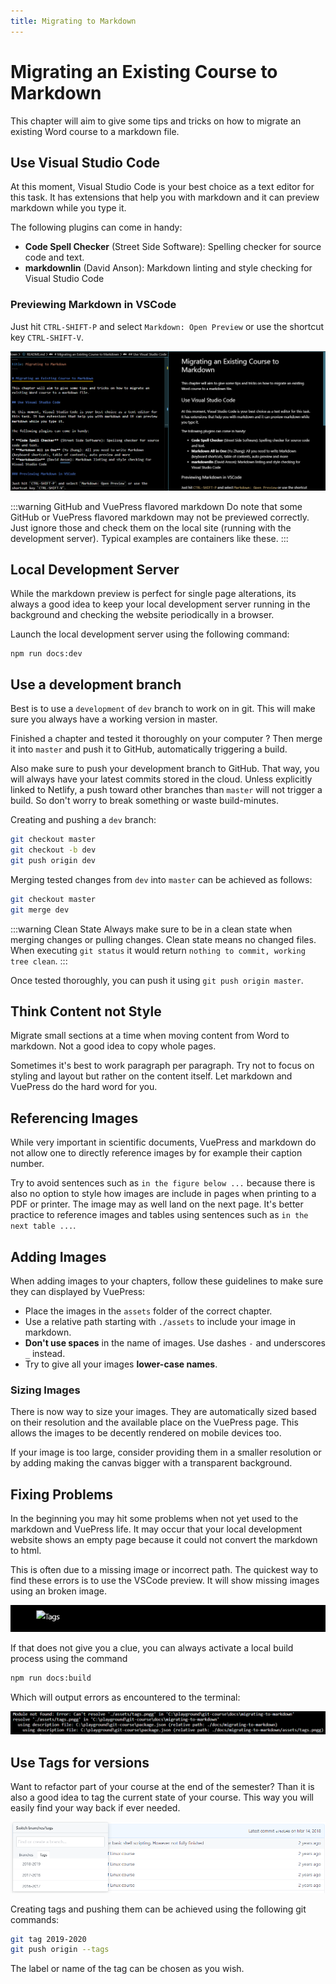 ```yaml
---
title: Migrating to Markdown
---
```


# Migrating an Existing Course to Markdown

This chapter will aim to give some tips and tricks on how to migrate an existing Word course to a markdown file.

## Use Visual Studio Code

At this moment, Visual Studio Code is your best choice as a text editor for this task. It has extensions that help you with markdown and it can preview markdown while you type it.

The following plugins can come in handy:

* **Code Spell Checker** (Street Side Software): Spelling checker for source code and text.
* **markdownlin** (David Anson): Markdown linting and style checking for Visual Studio Code

### Previewing Markdown in VSCode

Just hit `CTRL-SHIFT-P` and select `Markdown: Open Preview` or use the shortcut key `CTRL-SHIFT-V`.

![Markdown Preview](./assets/markdown_preview.png)

:::warning GitHub and VuePress flavored markdown
Do note that some GitHub or VuePress flavored markdown may not be previewed correctly. Just ignore those and check them on the local site (running with the development server). Typical examples are containers like these.
:::

## Local Development Server

While the markdown preview is perfect for single page alterations, its always a good idea to keep your local development server running in the background and checking the website periodically in a browser.

Launch the local development server using the following command:

```shell
npm run docs:dev
```

## Use a development branch

Best is to use a `development` of `dev` branch to work on in git. This will make sure you always have a working version in master.

Finished a chapter and tested it thoroughly on your computer ? Then merge it into `master` and push it to GitHub, automatically triggering a build.

Also make sure to push your development branch to GitHub. That way, you will always have your latest commits stored in the cloud. Unless explicitly linked to Netlify, a push toward other branches than `master` will not trigger a build. So don't worry to break something or waste build-minutes.

Creating and pushing a `dev` branch:

```bash
git checkout master
git checkout -b dev
git push origin dev
```

Merging tested changes from `dev` into `master` can be achieved as follows:

```bash
git checkout master
git merge dev
```

:::warning Clean State
Always make sure to be in a clean state when merging changes or pulling changes. Clean state means no changed files. When executing `git status` it would return `nothing to commit, working tree clean`.
:::

Once tested thoroughly, you can push it using `git push origin master`.

## Think Content not Style

Migrate small sections at a time when moving content from Word to markdown. Not a good idea to copy whole pages.

Sometimes it's best to work paragraph per paragraph. Try not to focus on styling and layout but rather on the content itself. Let markdown and VuePress do the hard word for you.

## Referencing Images

While very important in scientific documents, VuePress and markdown do not allow one to directly reference images by for example their caption number.

Try to avoid sentences such as `in the figure below ...` because there is also no option to style how images are include in pages when printing to a PDF or printer. The image may as well land on the next page. It's better practice to reference images and tables using sentences such as `in the next table ...`.

## Adding Images

When adding images to your chapters, follow these guidelines to make sure they can displayed by VuePress:

* Place the images in the `assets` folder of the correct chapter.
* Use a relative path starting with `./assets` to include your image in markdown.
* **Don't use spaces** in the name of images. Use dashes `-` and underscores `_` instead.
* Try to give all your images **lower-case names**.

### Sizing Images

There is now way to size your images. They are automatically sized based on their resolution and the available place on the VuePress page. This allows the images to be decently rendered on mobile devices too.

If your image is too large, consider providing them in a smaller resolution or by adding making the canvas bigger with a transparent background.

## Fixing Problems

In the beginning you may hit some problems when not yet used to the markdown and VuePress life. It may occur that your local development website shows an empty page because it could not convert the markdown to html.

This is often due to a missing image or incorrect path. The quickest way to find these errors is to use the VSCode preview. It will show missing images using an broken image.

![Missing Image](./assets/missing_image.png)

If that does not give you a clue, you can always activate a local build process using the command

```bash
npm run docs:build
```

Which will output errors as encountered to the terminal:

![Missing Image Error](./assets/missing_image_terminal.png)

## Use Tags for versions

Want to refactor part of your course at the end of the semester? Than it is also a good idea to tag the current state of your course. This way you will easily find your way back if ever needed.

![Tags](./assets/tags.png)

Creating tags and pushing them can be achieved using the following git commands:

```bash
git tag 2019-2020
git push origin --tags
```

The label or name of the tag can be chosen as you wish.
